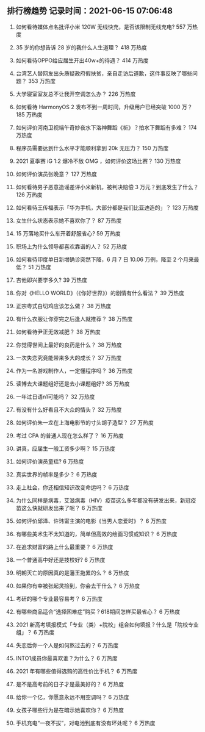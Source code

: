 
## 排行榜趋势 记录时间：2021-06-15 07:06:48
  
  1. 如何看待媒体点名批评小米 120W 无线快充，是否该限制无线充电? 557 万热度
    
  2. 35 岁的你想告诉 28 岁的我什么人生道理？ 418 万热度
    
  3. 如何看待OPPO给应届生开出40w+的待遇？ 414 万热度
    
  4. 台湾艺人替网友出头质疑政府假扶贫，亲自走访后道歉，这件事反映了哪些问题？ 353 万热度
    
  5. 大学寝室室友总不让我开空调怎么办？ 226 万热度
    
  6. 如何看待 HarmonyOS 2 发布不到一周时间，升级用户已经突破 1000 万？ 185 万热度
    
  7. 如何评价河南卫视端午奇妙夜水下洛神舞蹈《祈》？拍水下舞蹈有多难？ 174 万热度
    
  8. 程序员需要达到什么水平才能顺利拿到 20k 无压力？ 150 万热度
    
  9. 2021 夏季赛 iG 1:2 爆冷不敌 OMG ，如何评价这场比赛？ 130 万热度
    
  10. 如何评价演员张晚意？ 127 万热度
    
  11. 如何看待男子恶意造谣差评小米新机，被判决赔偿 3 万元？到底发生了什么？ 126 万热度
    
  12. 如何看待王传福表示「华为手机，大部分都是我们比亚迪造的」？ 123 万热度
    
  13. 女生什么状态表示她不喜欢你了？ 87 万热度
    
  14. 15 万落地买什么车开着舒服省心? 59 万热度
    
  15. 职场上为什么领导都喜欢靠谱的人？ 52 万热度
    
  16. 如何看待印度单日新增确诊突然下降，6 月 7 日 10.06 万例，降至 2 个月来最低？ 51 万热度
    
  17. 吉他即兴要学多久? 39 万热度
    
  18. 你对《HELLO WORLD》（《你好世界》）的剧情有什么看法？ 39 万热度
    
  19. 正宗粤式白切鸡应该怎么做？ 38 万热度
    
  20. 有什么衣服让你穿完之后逢人就推荐？ 38 万热度
    
  21. 如何看待尹正无效减肥？ 38 万热度
    
  22. 你觉得世间上最好的良药是什么？ 38 万热度
    
  23. 一次失恋究竟能带来多大的成长？ 37 万热度
    
  24. 作为一名游戏制作人，一定懂程序吗？ 36 万热度
    
  25. 读博去大课题组好还是去小课题组好? 35 万热度
    
  26. 一年过日语n1可能吗？ 32 万热度
    
  27. 有没有什么好看且不大众的情头？ 32 万热度
    
  28. 如何评价朱一龙在上海电影节的寸头胡子造型？ 27 万热度
    
  29. 考过 CPA 的普通人现在怎么样了？ 16 万热度
    
  30. 讲真，应届生一般工资多少啊？ 15 万热度
    
  31. 如何评价演员童瑶? 6 万热度
    
  32. 真实世界的帧率是多少？ 6 万热度
    
  33. 走上社会，你还相信知识改变命运吗？ 6 万热度
    
  34. 为什么同样是病毒，艾滋病毒（HIV）疫苗这么多年都没有研发出来，新冠疫苗这么快就研发出来了呢？ 6 万热度
    
  35. 如何评价邱泽、许玮甯主演的电影《当男人恋爱时》？ 6 万热度
    
  36. 有哪些美术生不太知道的，简单但高效的绘画习惯或知识？ 6 万热度
    
  37. 在追求财富的路上什么最重要？ 6 万热度
    
  38. 一个普通高中好还是技校好? 6 万热度
    
  39. 明朝灭亡的原因真的是藩王拖累的么？ 6 万热度
    
  40. 如果你有幸被张起灵捡到，你会去干什么？ 6 万热度
    
  41. 考研的哪个专业最容易考？ 6 万热度
    
  42. 有哪些商品适合“选择困难症”购买？618期间怎样买最省心？ 6 万热度
    
  43. 2021 新高考填报模式「专业（类）+院校」组合如何填报？什么是「院校专业组」？ 6 万热度
    
  44. 失恋后你一个人是如何熬过去的？ 6 万热度
    
  45. INTO1成员你最喜欢谁？为什么？ 6 万热度
    
  46. 2021 年有哪些值得选购的高性价比手机？ 6 万热度
    
  47. 是不是高考前的日子才是最美好的？ 6 万热度
    
  48. 给你一个亿，你愿意永远不用空调吗？ 6 万热度
    
  49. 女孩子哪些行为是在暗示她喜欢你？ 6 万热度
    
  50. 手机充电“一夜不拔”，对电池到底有没有坏处呢？ 6 万热度
    
